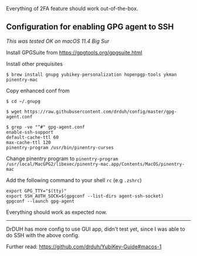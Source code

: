 Everything of 2FA feature should work out-of-the-box.

## Configuration for enabling GPG agent to SSH

_This was tested OK on macOS 11.4 Big Sur_

Install GPGSuite from https://gpgtools.org/gpgsuite.html

Install other prequisites

    $ brew install gnupg yubikey-personalization hopenpgp-tools ykman pinentry-mac

Copy enhanced conf from

    $ cd ~/.gnupg

    $ wget https://raw.githubusercontent.com/drduh/config/master/gpg-agent.conf

    $ grep -ve "^#" gpg-agent.conf
    enable-ssh-support
    default-cache-ttl 60
    max-cache-ttl 120
    pinentry-program /usr/bin/pinentry-curses

Change pinentry program to `pinentry-program /usr/local/MacGPG2/libexec/pinentry-mac.app/Contents/MacOS/pinentry-mac`

Add the following command to your shell `rc` (e.g `.zshrc`)

    export GPG_TTY="$(tty)"
    export SSH_AUTH_SOCK=$(gpgconf --list-dirs agent-ssh-socket)
    gpgconf --launch gpg-agent
    
Everything should work as expected now.

---

DrDUH has more config to use GUI app, didn't test yet, since I was able to do SSH with the above config.

Further read: https://github.com/drduh/YubiKey-Guide#macos-1

